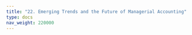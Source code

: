 ```yaml
---
title: "22. Emerging Trends and the Future of Managerial Accounting"
type: docs
nav_weight: 220000
---
```

